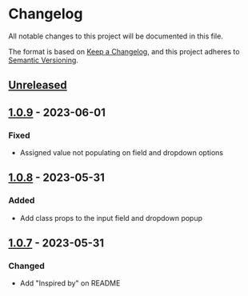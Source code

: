 # Changelog

All notable changes to this project will be documented in this file.

The format is based on [Keep a Changelog](https://keepachangelog.com/en/1.1.0/),
and this project adheres to [Semantic Versioning](https://semver.org/spec/v2.0.0.html).

## [Unreleased]

## [1.0.9] - 2023-06-01

### Fixed

- Assigned value not populating on field and dropdown options

## [1.0.8] - 2023-05-31

### Added

- Add class props to the input field and dropdown popup

## [1.0.7] - 2023-05-31

### Changed

- Add "Inspired by" on README

[unreleased]: https://github.com/markandrewkato/vue3-time-picker-plugin/compare/v1.0.9...HEAD
[1.0.9]: https://github.com/markandrewkato/vue3-time-picker-plugin/compare/v1.0.8...v1.0.9
[1.0.8]: https://github.com/markandrewkato/vue3-time-picker-plugin/compare/v1.0.7...v1.0.8
[1.0.7]: https://github.com/markandrewkato/vue3-time-picker-plugin/releases/tag/v0.0.1
